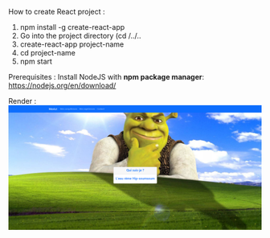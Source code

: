 How to create React project :
1. npm install -g create-react-app
2. Go into the project directory (cd /../..
3. create-react-app project-name
4. cd project-name
5. npm start

Prerequisites :
Install NodeJS with **npm package manager**: https://nodejs.org/en/download/ 


Render : ![render](./src/img/render.png)
